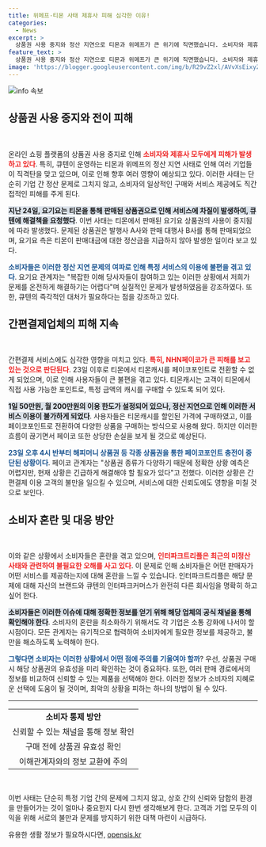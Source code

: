 ```yaml
---
title: 위메프·티몬 사태 제휴사 피해 심각한 이유!
categories:
  - News
excerpt: >
  상품권 사용 중지와 정산 지연으로 티몬과 위메프가 큰 위기에 직면했습니다. 소비자와 제휴사가 피해를 입고 있는 이 상황, 특히 요기요와 간편결제업체 페이코까지 영향을 받고 있다는 소식이 전해졌습니다. 과연 이 사태의 해결책은 무엇일까요? 클릭해서 자세한 내용을 확인하세요!
feature_text: >
  상품권 사용 중지와 정산 지연으로 티몬과 위메프가 큰 위기에 직면했습니다. 소비자와 제휴사가 피해를 입고 있는 이 상황, 특히 요기요와 간편결제업체 페이코까지 영향을 받고 있다는 소식이 전해졌습니다. 과연 이 사태의 해결책은 무엇일까요? 클릭해서 자세한 내용을 확인하세요!
image: 'https://blogger.googleusercontent.com/img/b/R29vZ2xl/AVvXsEixyZcFfHzMRdzZMjFBmAUKJYCLCGyLL1o632UiGVXcaFdKo_bkvkuCioo0uUKlGfBVcT3P84aROyZIXSBEx3Aw5nCQ3pTgDom1WDC4m8eifvWiAmWEEVb4x6G_l8C0QH225ldMjyaFvpxGEBGNO37VmDTDMHGhJPq73UglMfDca1-0aw/s1600/blogspot.png'
---
```


<p><img src="https://blogger.googleusercontent.com/img/b/R29vZ2xl/AVvXsEixyZcFfHzMRdzZMjFBmAUKJYCLCGyLL1o632UiGVXcaFdKo_bkvkuCioo0uUKlGfBVcT3P84aROyZIXSBEx3Aw5nCQ3pTgDom1WDC4m8eifvWiAmWEEVb4x6G_l8C0QH225ldMjyaFvpxGEBGNO37VmDTDMHGhJPq73UglMfDca1-0aw/s1600/blogspot.png" alt="info 속보" /></p>

<h2 data-ke-size="size26">상품권 사용 중지와 전이 피해</h2>

<p data-ke-size="size16">&nbsp;</p>

<p>온라인 쇼핑 플랫폼의 상품권 사용 중지로 인해 <b><span style="color: #ee2323;">소비자와 제휴사 모두에게 피해가 발생하고 있다</span></b>. 특히, 큐텐이 운영하는 티몬과 위메프의 정산 지연 사태로 인해 여러 기업들이 직격탄을 맞고 있으며, 이로 인해 향후 여러 영향이 예상되고 있다. 이러한 사태는 단순히 기업 간 정산 문제로 그치지 않고, 소비자의 일상적인 구매와 서비스 제공에도 직간접적인 피해를 주게 된다.</p>

<p><b><span style="background-color: #21538527;">지난 24일, 요기요는 티몬을 통해 판매된 상품권으로 인해 서비스에 차질이 발생하여, 큐텐에 해결책을 요청했다</span></b>. 이번 사태는 티몬에서 판매된 요기요 상품권의 사용이 중지됨에 따라 발생했다. 문제된 상품권은 발행사 A사와 판매 대행사 B사를 통해 판매되었으며, 요기요 측은 티몬이 판매대금에 대한 정산금을 지급하지 않아 발생한 일이라 보고 있다.</p>

<p><b><span style="color: #1a5490;">소비자들은 이러한 정산 지연 문제의 여파로 인해 특정 서비스의 이용에 불편을 겪고 있다</span></b>. 요기요 관계자는 "복잡한 이해 당사자들이 참여하고 있는 이러한 상황에서 저희가 문제를 온전하게 해결하기는 어렵다"며 실질적인 문제가 발생하였음을 강조하였다. 또한, 큐텐의 즉각적인 대처가 필요하다는 점을 강조하고 있다.</p>

<h2 data-ke-size="size26">간편결제업체의 피해 지속</h2>

<p data-ke-size="size16">&nbsp;</p>

<p>간편결제 서비스에도 심각한 영향을 미치고 있다. <b><span style="color: #ee2323;">특히, NHN페이코가 큰 피해를 보고 있는 것으로 판단된다</span></b>. 23일 이후로 티몬에서 티몬캐시를 페이코포인트로 전환할 수 없게 되었으며, 이로 인해 사용자들이 큰 불편을 겪고 있다. 티몬캐시는 고객이 티몬에서 직접 사용 가능한 포인트로, 특정 금액의 캐시를 구매할 수 있도록 되어 있다.</p>

<p><b><span style="background-color: #21538527;">1일 50만원, 월 200만원의 이용 한도가 설정되어 있으나, 정산 지연으로 인해 이러한 서비스 이용이 불가하게 되었다</span></b>. 사용자들은 티몬캐시를 할인된 가격에 구매하였고, 이를 페이코포인트로 전환하여 다양한 상품을 구매하는 방식으로 사용해 왔다. 하지만 이러한 흐름이 끊기면서 페이코 또한 상당한 손실을 보게 될 것으로 예상된다.</p>

<p><b><span style="color: #1a5490;">23일 오후 4시 반부터 해피머니 상품권 등 각종 상품권을 통한 페이코포인트 충전이 중단된 상황이다</span></b>. 페이코 관계자는 "상품권 종류가 다양하기 때문에 정확한 상황 예측은 어렵지만, 현재 상황은 긴급하게 해결해야 할 필요가 있다"고 전했다. 이러한 상황은 간편결제 이용 고객의 불만을 일으킬 수 있으며, 서비스에 대한 신뢰도에도 영향을 미칠 것으로 보인다.</p>

<h2 data-ke-size="size26">소비자 혼란 및 대응 방안</h2>

<p data-ke-size="size16">&nbsp;</p>

<p>이와 같은 상황에서 소비자들은 혼란을 겪고 있으며, <b><span style="color: #ee2323;">인터파크트리플은 최근의 미정산 사태와 관련하여 불필요한 오해를 사고 있다</span></b>. 이 문제로 인해 소비자들은 어떤 판매자가 어떤 서비스를 제공하는지에 대해 혼란을 느낄 수 있습니다. 인터파크트리플은 해당 문제에 대해 자신의 브랜드와 큐텐의 인터파크커머스가 완전히 다른 회사임을 명확히 하고 싶어 한다.</p>

<p><b><span style="background-color: #21538527;">소비자들은 이러한 이슈에 대해 정확한 정보를 얻기 위해 해당 업체의 공식 채널을 통해 확인해야 한다</span></b>. 소비자의 혼란을 최소화하기 위해서도 각 기업은 소통 강화에 나서야 할 시점이다. 모든 관계자는 유기적으로 협력하여 소비자에게 필요한 정보를 제공하고, 불만을 해소하도록 노력해야 한다.</p>

<p><b><span style="color: #1a5490;">그렇다면 소비자는 이러한 상황에서 어떤 점에 주의를 기울여야 할까</span></b>? 우선, 상품권 구매 시 해당 상품권의 유효성을 미리 확인하는 것이 중요하다. 또한, 여러 판매 경로에서의 정보를 비교하여 신뢰할 수 있는 제품을 선택해야 한다. 이러한 정보가 소비자의 지혜로운 선택에 도움이 될 것이며, 최악의 상황을 피하는 하나의 방법이 될 수 있다.</p>

<hr style="height: 1px; border: none; border-top: 1px solid #eeeeee;" />

<table style="width: 100%;">
    <tr>
        <td style="text-align: center; height: 17px;"><b>소비자 통제 방안</b></td>
    </tr>
    <tr>
        <td style="text-align: center; height: 17px;">신뢰할 수 있는 채널을 통해 정보 확인</td>
    </tr>
    <tr>
        <td style="text-align: center; height: 17px;">구매 전에 상품권 유효성 확인</td>
    </tr>
    <tr>
        <td style="text-align: center; height: 17px;">이해관계자와의 정보 교환에 주의</td>
    </tr>
</table>

<p data-ke-size="size16">&nbsp;</p> 

<p>이번 사태는 단순히 특정 기업 간의 문제에 그치지 않고, 상호 간의 신뢰와 담합의 환경을 만들어가는 것이 얼마나 중요한지 다시 한번 생각해보게 한다. 고객과 기업 모두의 이익을 위해 서로의 불만과 문제를 방지하기 위한 대책 마련이 시급하다.</p>
유용한 생활 정보가 필요하시다면, <a href="https://opensis.kr" rel="dofollow">opensis.kr</a>



